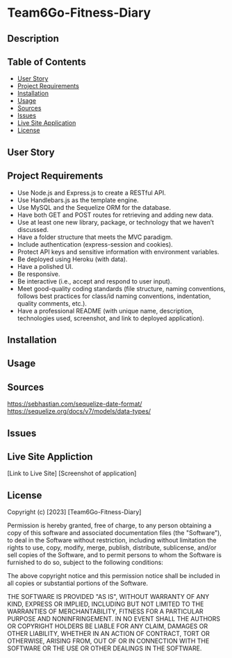 # Team6Go-Fitness-Diary

## Description

## Table of Contents
* [User Story](#user-story)
* [Project Requirements](#project-requirements)
* [Installation](#installation)
* [Usage](#usage)
* [Sources](#sources)
* [Issues](#issues)
* [Live Site Application](#live-site-application)
* [License](#license)

## User Story

## Project Requirements
* Use Node.js and Express.js to create a RESTful API.
* Use Handlebars.js as the template engine.
* Use MySQL and the Sequelize ORM for the database.
* Have both GET and POST routes for retrieving and adding new data.
* Use at least one new library, package, or technology that we haven’t discussed.
* Have a folder structure that meets the MVC paradigm.
* Include authentication (express-session and cookies).
* Protect API keys and sensitive information with environment variables.
* Be deployed using Heroku (with data).
* Have a polished UI.
* Be responsive.
* Be interactive (i.e., accept and respond to user input).
* Meet good-quality coding standards (file structure, naming conventions, follows best practices for class/id naming conventions, indentation,   quality comments, etc.).
* Have a professional README (with unique name, description, technologies used, screenshot, and link to deployed application).

## Installation

## Usage

## Sources
https://sebhastian.com/sequelize-date-format/
https://sequelize.org/docs/v7/models/data-types/

## Issues

## Live Site Appliction
[Link to Live Site]
[Screenshot of application]

## License
Copyright (c) [2023] [Team6Go-Fitness-Diary]

Permission is hereby granted, free of charge, to any person obtaining a copy
of this software and associated documentation files (the "Software"), to deal
in the Software without restriction, including without limitation the rights
to use, copy, modify, merge, publish, distribute, sublicense, and/or sell
copies of the Software, and to permit persons to whom the Software is
furnished to do so, subject to the following conditions:

The above copyright notice and this permission notice shall be included in all
copies or substantial portions of the Software.

THE SOFTWARE IS PROVIDED "AS IS", WITHOUT WARRANTY OF ANY KIND, EXPRESS OR
IMPLIED, INCLUDING BUT NOT LIMITED TO THE WARRANTIES OF MERCHANTABILITY,
FITNESS FOR A PARTICULAR PURPOSE AND NONINFRINGEMENT. IN NO EVENT SHALL THE
AUTHORS OR COPYRIGHT HOLDERS BE LIABLE FOR ANY CLAIM, DAMAGES OR OTHER
LIABILITY, WHETHER IN AN ACTION OF CONTRACT, TORT OR OTHERWISE, ARISING FROM,
OUT OF OR IN CONNECTION WITH THE SOFTWARE OR THE USE OR OTHER DEALINGS IN THE
SOFTWARE.